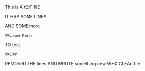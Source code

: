 ThIs is A tEsT filE

IT HAS SOME LINES

AND SOME more

WE use them

TO test

WOW

REMOVeD THE lines
AND WROTE something new
WHO
CLEAn file

